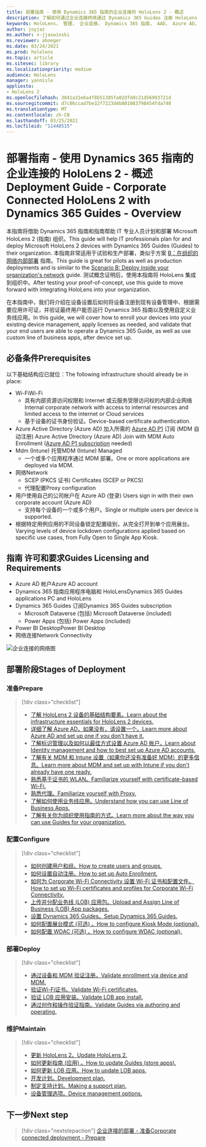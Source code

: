 ```yaml
---
title: 部署指南 - 使用 Dynamics 365 指南的企业连接的 HoloLens 2 - 概述
description: 了解如何通过企业连接网络通过 Dynamics 365 Guides 注册 HoloLens 2 设备。
keywords: HoloLens， 管理， 企业连接， Dynamics 365 指南， AAD， Azure AD， MDM， 移动设备管理
author: joyjaz
ms.author: v-jjaswinski
ms.reviewer: aboeger
ms.date: 03/24/2021
ms.prod: hololens
ms.topic: article
ms.sitesec: library
ms.localizationpriority: medium
audience: HoloLens
manager: yannisle
appliesto:
- HoloLens 2
ms.openlocfilehash: 3041a31e6a4f8b51385fa02dfddc21d56993721d
ms.sourcegitcommit: d7c86ccad7be32f7223d4b801083798454fda740
ms.translationtype: MT
ms.contentlocale: zh-CN
ms.lasthandoff: 03/25/2021
ms.locfileid: "11448515"
---
```

# <a name="deployment-guide---corporate-connected-hololens-2-with-dynamics-365-guides---overview"></a><span data-ttu-id="1b96b-104">部署指南 - 使用 Dynamics 365 指南的企业连接的 HoloLens 2 - 概述</span><span class="sxs-lookup"><span data-stu-id="1b96b-104">Deployment Guide - Corporate Connected HoloLens 2 with Dynamics 365 Guides - Overview</span></span>

<span data-ttu-id="1b96b-105">本指南将借助 Dynamics 365 指南和指南帮助 IT 专业人员计划和部署 Microsoft HoloLens 2 (指南) 组织。</span><span class="sxs-lookup"><span data-stu-id="1b96b-105">This guide will help IT professionals plan for and deploy Microsoft HoloLens 2 devices with Dynamics 365 Guides (Guides) to their organization.</span></span> <span data-ttu-id="1b96b-106">本指南非常适用于试验和生产部署，类似于方案 [B：在组织的网络内部部署](https://docs.microsoft.com/hololens/common-scenarios#scenario-b-deploy-inside-your-organizations-network) 指南。</span><span class="sxs-lookup"><span data-stu-id="1b96b-106">This guide is great for pilots as well as production deployments and is similar to the [Scenario B: Deploy inside your organization's network](https://docs.microsoft.com/hololens/common-scenarios#scenario-b-deploy-inside-your-organizations-network) guide.</span></span> <span data-ttu-id="1b96b-107">测试概念证明后，使用本指南将 HoloLens 集成到组织中。</span><span class="sxs-lookup"><span data-stu-id="1b96b-107">After testing your proof-of-concept, use this guide to move forward with integrating HoloLens into your organization.</span></span>

<span data-ttu-id="1b96b-108">在本指南中，我们将介绍在设备设置后如何将设备注册到现有设备管理中、根据需要应用许可证，并验证最终用户能否运行 Dynamics 365 指南以及使用自定义业务线应用。</span><span class="sxs-lookup"><span data-stu-id="1b96b-108">In this guide, we will cover how to enroll your devices into your existing device management, apply licenses as needed, and validate that your end users are able to operate a Dynamics 365 Guide, as well as use custom line of business apps, after device set up.</span></span> 

## <a name="prerequisites"></a><span data-ttu-id="1b96b-109">必备条件</span><span class="sxs-lookup"><span data-stu-id="1b96b-109">Prerequisites</span></span>

<span data-ttu-id="1b96b-110">以下基础结构应已就位：</span><span class="sxs-lookup"><span data-stu-id="1b96b-110">The following infrastructure should already be in place:</span></span>
- <span data-ttu-id="1b96b-111">Wi-Fi</span><span class="sxs-lookup"><span data-stu-id="1b96b-111">Wi-Fi</span></span>
    - <span data-ttu-id="1b96b-112">具有内部资源访问权限和 Internet 或云服务受限访问权的内部企业网络</span><span class="sxs-lookup"><span data-stu-id="1b96b-112">Internal corporate network with access to internal resources and limited access to the internet or Cloud services</span></span>
    - <span data-ttu-id="1b96b-113">基于设备的证书身份验证。</span><span class="sxs-lookup"><span data-stu-id="1b96b-113">Device-based certificate authentication.</span></span>
- <span data-ttu-id="1b96b-114">Azure Active Directory (Azure AD) 加入所需的 [Azure AD P1](https://docs.microsoft.com/azure/active-directory/fundamentals/active-directory-whatis) 订阅 (MDM 自动注册) </span><span class="sxs-lookup"><span data-stu-id="1b96b-114">Azure Active Directory (Azure AD) Join with MDM Auto Enrollment ([Azure AD P1 subscription](https://docs.microsoft.com/azure/active-directory/fundamentals/active-directory-whatis) needed)</span></span>
- <span data-ttu-id="1b96b-115">Mdm (Intune) 托管</span><span class="sxs-lookup"><span data-stu-id="1b96b-115">MDM (Intune) Managed</span></span>
    - <span data-ttu-id="1b96b-116">一个或多个应用程序通过 MDM 部署。</span><span class="sxs-lookup"><span data-stu-id="1b96b-116">One or more applications are deployed via MDM.</span></span>
- <span data-ttu-id="1b96b-117">网络</span><span class="sxs-lookup"><span data-stu-id="1b96b-117">Network</span></span> 
    - <span data-ttu-id="1b96b-118">SCEP (PKCS 证书) </span><span class="sxs-lookup"><span data-stu-id="1b96b-118">Certificates (SCEP or PKCS)</span></span>
    - <span data-ttu-id="1b96b-119">代理配置</span><span class="sxs-lookup"><span data-stu-id="1b96b-119">Proxy configuration</span></span>
- <span data-ttu-id="1b96b-120">用户使用自己的公司帐户在 Azure AD (登录) </span><span class="sxs-lookup"><span data-stu-id="1b96b-120">Users sign in with their own corporate account (Azure AD)</span></span>
    - <span data-ttu-id="1b96b-121">支持每个设备的一个或多个用户。</span><span class="sxs-lookup"><span data-stu-id="1b96b-121">Single or multiple users per device is supported.</span></span>
- <span data-ttu-id="1b96b-122">根据特定用例应用的不同设备锁定配置级别，从完全打开到单个应用展台。</span><span class="sxs-lookup"><span data-stu-id="1b96b-122">Varying levels of device lockdown configurations applied based on specific use cases, from Fully Open to Single App Kiosk.</span></span>

## [<a name="guides-licensing-and-requirements"></a><span data-ttu-id="1b96b-123">指南 许可和要求</span><span class="sxs-lookup"><span data-stu-id="1b96b-123">Guides Licensing and Requirements</span></span>](https://docs.microsoft.com/dynamics365/mixed-reality/guides/requirements#licensing-and-product-requirements)
- <span data-ttu-id="1b96b-124">Azure AD 帐户</span><span class="sxs-lookup"><span data-stu-id="1b96b-124">Azure AD account</span></span>
- <span data-ttu-id="1b96b-125">Dynamics 365 指南应用程序电脑和 HoloLens</span><span class="sxs-lookup"><span data-stu-id="1b96b-125">Dynamics 365 Guides applications PC and HoloLens</span></span>
- <span data-ttu-id="1b96b-126">Dynamics 365 Guides 订阅</span><span class="sxs-lookup"><span data-stu-id="1b96b-126">Dynamics 365 Guides subscription</span></span>
    - <span data-ttu-id="1b96b-127">Microsoft Dataverse (包括) </span><span class="sxs-lookup"><span data-stu-id="1b96b-127">Microsoft Dataverse (included)</span></span>
    - <span data-ttu-id="1b96b-128">Power Apps (包括) </span><span class="sxs-lookup"><span data-stu-id="1b96b-128">Power Apps (included)</span></span>
- <span data-ttu-id="1b96b-129">Power BI Desktop</span><span class="sxs-lookup"><span data-stu-id="1b96b-129">Power BI Desktop</span></span>
- <span data-ttu-id="1b96b-130">网络连接</span><span class="sxs-lookup"><span data-stu-id="1b96b-130">Network Connectivity</span></span>

![企业连接的网络图](./images/corpconnected-diagHL2-guides.png)

## <a name="stages-of-deployment"></a><span data-ttu-id="1b96b-132">部署阶段</span><span class="sxs-lookup"><span data-stu-id="1b96b-132">Stages of Deployment</span></span>
### <a name="prepare"></a><span data-ttu-id="1b96b-133">准备</span><span class="sxs-lookup"><span data-stu-id="1b96b-133">Prepare</span></span>
> [!div class="checklist"]
>- [<span data-ttu-id="1b96b-134">了解 HoloLens 2 设备的基础结构要素。</span><span class="sxs-lookup"><span data-stu-id="1b96b-134">Learn about the infrastructure essentials for HoloLens 2 devices.</span></span>](hololens2-corp-connected-prepare.md#infrastructure-essentials)
>- [<span data-ttu-id="1b96b-135">详细了解 Azure AD，如果没有，请设置一个。</span><span class="sxs-lookup"><span data-stu-id="1b96b-135">Learn more about Azure AD and set up one if you don't have it.</span></span>](hololens2-corp-connected-prepare.md#azure-active-directory)
>- [<span data-ttu-id="1b96b-136">了解标识管理以及如何以最佳方式设置 Azure AD 帐户。</span><span class="sxs-lookup"><span data-stu-id="1b96b-136">Learn about Identity management and how to best set up Azure AD accounts.</span></span>](hololens2-corp-connected-prepare.md#identity-management)
>- [<span data-ttu-id="1b96b-137">了解有关 MDM 和 Intune 设置（如果你还没有准备好 MDM）的更多信息。</span><span class="sxs-lookup"><span data-stu-id="1b96b-137">Learn more about MDM and set up with Intune if you don't already have one ready.</span></span>](hololens2-corp-connected-prepare.md#mobile-device-management)
>- [<span data-ttu-id="1b96b-138">熟悉基于证书的 WLAN。</span><span class="sxs-lookup"><span data-stu-id="1b96b-138">Familiarize yourself with certificate-based Wi-Fi.</span></span>](hololens2-corp-connected-prepare.md#certificates)
>- [<span data-ttu-id="1b96b-139">熟悉代理。</span><span class="sxs-lookup"><span data-stu-id="1b96b-139">Familiarize yourself with Proxy.</span></span>](hololens2-corp-connected-prepare.md#proxy)
>- [<span data-ttu-id="1b96b-140">了解如何使用业务线应用。</span><span class="sxs-lookup"><span data-stu-id="1b96b-140">Understand how you can use Line of Business Apps.</span></span>](hololens2-corp-connected-prepare.md#line-of-business-apps)
>- [<span data-ttu-id="1b96b-141">了解有关你为组织使用指南的方式。</span><span class="sxs-lookup"><span data-stu-id="1b96b-141">Learn more about the way you can use Guides for your organization.</span></span>](hololens2-corp-connected-prepare.md#guides-playbook)
### <a name="configure"></a><span data-ttu-id="1b96b-142">配置</span><span class="sxs-lookup"><span data-stu-id="1b96b-142">Configure</span></span>
> [!div class="checklist"]
>- [<span data-ttu-id="1b96b-143">如何创建用户和组。</span><span class="sxs-lookup"><span data-stu-id="1b96b-143">How to create users and groups.</span></span>](hololens2-corp-connected-configure.md#azure-users-and-groups)
>- [<span data-ttu-id="1b96b-144">如何设置自动注册。</span><span class="sxs-lookup"><span data-stu-id="1b96b-144">How to set up Auto Enrollment.</span></span>](hololens2-corp-connected-configure.md#auto-enrollment-on-hololens-2)
>- [<span data-ttu-id="1b96b-145">如何为 Corporate Wi-Fi Connectivity 设置 Wi-Fi 证书和配置文件。</span><span class="sxs-lookup"><span data-stu-id="1b96b-145">How to set up Wi-Fi certificates and profiles for Corporate Wi-Fi Connectivity.</span></span>](hololens2-corp-connected-configure.md#corporate-wi-fi-connectivity)
>- [<span data-ttu-id="1b96b-146">上传并分配业务线 (LOB) 应用包。</span><span class="sxs-lookup"><span data-stu-id="1b96b-146">Upload and Assign Line of Business (LOB) App packages.</span></span>](hololens2-corp-connected-configure.md#app-deployment)
>- [<span data-ttu-id="1b96b-147">设置 Dynamics 365 Guides。</span><span class="sxs-lookup"><span data-stu-id="1b96b-147">Setup Dynamics 365 Guides.</span></span>](hololens2-corp-connected-configure.md#setup-guides-application-licenses-dataverse-and-authoring)
>- [<span data-ttu-id="1b96b-148">如何配置展台模式 (可选) 。</span><span class="sxs-lookup"><span data-stu-id="1b96b-148">How to configure Kiosk Mode (optional).</span></span>](hololens2-corp-connected-configure.md#optional-kiosk-mode)
>- [<span data-ttu-id="1b96b-149">如何配置 WDAC (可选) 。</span><span class="sxs-lookup"><span data-stu-id="1b96b-149">How to configure WDAC (optional).</span></span>](hololens2-corp-connected-configure.md#optional-wdac)
### <a name="deploy"></a><span data-ttu-id="1b96b-150">部署</span><span class="sxs-lookup"><span data-stu-id="1b96b-150">Deploy</span></span>
> [!div class="checklist"]
>-  [<span data-ttu-id="1b96b-151">通过设备和 MDM 验证注册。</span><span class="sxs-lookup"><span data-stu-id="1b96b-151">Validate enrollment via device and MDM.</span></span>](hololens2-corp-connected-deploy.md#enrollment-validation)
>-  [<span data-ttu-id="1b96b-152">验证Wi-Fi证书。</span><span class="sxs-lookup"><span data-stu-id="1b96b-152">Validate Wi-Fi certificates.</span></span>](hololens2-corp-connected-deploy.md#wi-fi-certificate-validation)
>-  [<span data-ttu-id="1b96b-153">验证 LOB 应用安装。</span><span class="sxs-lookup"><span data-stu-id="1b96b-153">Validate LOB app install.</span></span>](hololens2-corp-connected-deploy.md#validate-lob-app-install)
>-  [<span data-ttu-id="1b96b-154">通过创作和操作验证指南。</span><span class="sxs-lookup"><span data-stu-id="1b96b-154">Validate Guides via authoring and operating.</span></span>](hololens2-corp-connected-deploy.md#validate-dynamics-365-guides)
### <a name="maintain"></a><span data-ttu-id="1b96b-155">维护</span><span class="sxs-lookup"><span data-stu-id="1b96b-155">Maintain</span></span>
> [!div class="checklist"]
>- [<span data-ttu-id="1b96b-156">更新 HoloLens 2。</span><span class="sxs-lookup"><span data-stu-id="1b96b-156">Update HoloLens 2.</span></span>](hololens2-corp-connected-maintain.md#update-hololens)
>- [<span data-ttu-id="1b96b-157">如何更新指南 (应用) 。</span><span class="sxs-lookup"><span data-stu-id="1b96b-157">How to update Guides (store apps).</span></span>](hololens2-corp-connected-maintain.md#how-to-update-dynamics-365-guides-and-other-store-apps)
>- [<span data-ttu-id="1b96b-158">如何更新 LOB 应用。</span><span class="sxs-lookup"><span data-stu-id="1b96b-158">How to update LOB apps.</span></span>](hololens2-corp-connected-maintain.md#how-to-update-lob-apps) 
>- [<span data-ttu-id="1b96b-159">开发计划。</span><span class="sxs-lookup"><span data-stu-id="1b96b-159">Development plan.</span></span>](hololens2-corp-connected-maintain.md#development-plan) 
>- [<span data-ttu-id="1b96b-160">制定支持计划。</span><span class="sxs-lookup"><span data-stu-id="1b96b-160">Making a support plan.</span></span>](hololens2-corp-connected-maintain.md#support-plan)
>- [<span data-ttu-id="1b96b-161">设备管理选项。</span><span class="sxs-lookup"><span data-stu-id="1b96b-161">Device management options.</span></span>](hololens2-corp-connected-maintain.md#device-management)

## <a name="next-step"></a><span data-ttu-id="1b96b-162">下一步</span><span class="sxs-lookup"><span data-stu-id="1b96b-162">Next step</span></span> 
> [!div class="nextstepaction"]
> [<span data-ttu-id="1b96b-163">企业连接的部署 - 准备</span><span class="sxs-lookup"><span data-stu-id="1b96b-163">Corporate connected deployment - Prepare</span></span>](hololens2-corp-connected-prepare.md)
